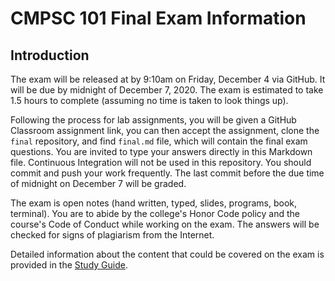 # CMPSC 101 Final Exam Information

## Introduction

The exam will be released at by 9:10am on Friday, December 4 via GitHub. It will be due by midnight of December 7, 2020. The exam is estimated to take 1.5 hours to complete (assuming no time is taken to look things up). 

Following the process for lab assignments, you will be given a GitHub Classroom assignment link, you can then accept the assignment, clone the `final` repository, and find `final.md` file, which will contain the final exam questions. You are invited to type your answers directly in this Markdown file. Continuous Integration will not be used in this repository. You should commit and push your work frequently. The last commit before the due time of midnight on December 7 will be graded.

The exam is open notes (hand written, typed, slides, programs, book, terminal). You are to abide by the college's Honor Code policy and the course's Code of Conduct while working on the exam. The answers will be checked for signs of plagiarism from the Internet.

Detailed information about the content that could be covered on the exam is provided in the [Study Guide](studyguide_exam02.pdf).